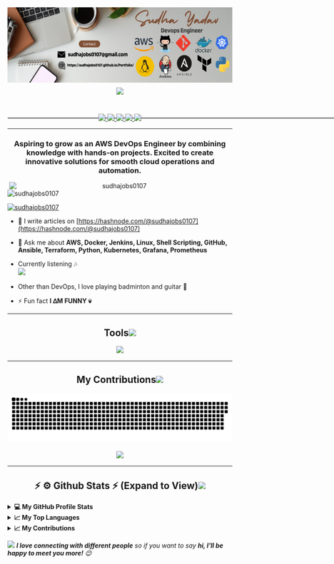 <img align="right" src="https://github.com/sudhajobs0107/sudhajobs0107/blob/main/banner.png" />
<h1 align="center">
    <img src="https://readme-typing-svg.herokuapp.com/?font=Righteous&size=35&center=true&vCenter=true&width=500&height=70&duration=4000&lines=नमस्ते+(Namaste)+🙏🏻;+I'm+Sudha+Yadav😎!!!;"/>
    
</h1>


<br>
<div align="center"> 
  <a href="mailto:sudhajobs0107@gmail.com">
    <img src="https://img.shields.io/badge/Gmail-333333?style=for-the-badge&logo=gmail&logoColor=red" />
  </a>
  <a href="https://www.linkedin.com/in/sudha-yadav-11703029b" target="_blank">
    <img src="https://img.shields.io/badge/LinkedIn-0077B5?style=for-the-badge&logo=linkedin&logoColor=white" target="_blank" />
  </a>
  <a href="https://sudhajobs0107.github.io/Portfolio/" target="_blank">
     <img src="https://img.shields.io/badge/Portfolio-FF5722?style=for-the-badge&logo=todoist&logoColor=white" target="_blank" />
  </a>
    <a href="https://twitter.com/SudhaYadav0107" target="_blank">
     <img src="https://img.shields.io/badge/Twitter-FF5722?style=for-the-badge&logo=twitter&logoColor=white" target="_blank" />
  </a>
    <a href="https://hashnode.com/@sudhayadav" target="_blank">
     <img src="https://img.shields.io/badge/Hashnode-FF5722?style=for-the-badge&logo=hashnode&logoColor=white" target="_blank" />
  </a>
</div>
<hr/>

<h3 align="center">Aspiring to grow as an AWS DevOps Engineer by combining knowledge with hands-on projects. Excited to create innovative solutions for smooth cloud operations and automation. </h3>
<p align="center">
  <img align="right" alt="sudhajobs0107" width="500" src="https://user-images.githubusercontent.com/99302089/233880071-f3571db1-de31-4c90-a8b8-fb5eeab94a6a.gif" />
</p>


<p align="left"> <img src="https://komarev.com/ghpvc/?username=sudhajobs0107&label=Profile%20views&color=0e75b6&style=flat" alt="sudhajobs0107" /> </p>

<p align="left"> <a href="https://twitter.com/sudhajobs0107" target="blank"><img src="https://img.shields.io/twitter/follow/sudhajobs0107?logo=twitter&style=for-the-badge" alt="sudhajobs0107" /></a> </p>

- 📝 I write articles on [https://hashnode.com/@sudhajobs0107](https://hashnode.com/@sudhajobs0107)

- 💬 Ask me about **AWS, Docker, Jenkins, Linux, Shell Scripting, GitHub, Ansible, Terraform, Python, Kubernetes, Grafana, Prometheus**

- <summary>Currently listening 🎶</summary>
  <a href="https://spotify-github-profile.kittinanx.com/api/view?uid=31yffca2qvi2ym6ezjn7ynlxnr6u&redirect=true" target="_blank">
    <img src="https://spotify-github-profile.kittinanx.com/api/view?uid=31yffca2qvi2ym6ezjn7ynlxnr6u&cover_image=true&theme=novatorem"/>
  </a>
</details>

- Other than DevOps, I love playing badminton and guitar 🎸

- ⚡ Fun fact **I ᐃM FUNNY 💀**
 <hr/>
<h2 align="center">Tools<img src="https://media.giphy.com/media/WUlplcMpOCEmTGBtBW/giphy.gif" width="50"></h2>

<div align="center">
    <img src="https://skillicons.dev/icons?i=aws,docker,jenkins,git,github,kubernetes,grafana,prometheus,terraform,ansible,python,linux,bash scripting" />
</div>

<hr/>

<div align="center">
  <h2>My Contributions<img src="https://media.giphy.com/media/xUA7aZeLE2e0P7Znz2/giphy.gif" width="40"></h2>
  <img alt="snake eating my contributions" src="https://raw.githubusercontent.com/sudhajobs0107/sudhajobs0107/output/github-contribution-grid-snake.svg" />
  <br/>
    <br/>
    <img src="https://boards.holopin.io/sudhajobs0107" />
    <br />
</div>
<hr/>

<h2 align="center">⚡ ⚙️ Github Stats ⚡ (Expand to View)<img src="https://media.giphy.com/media/VgCDAzcKvsR6OM0uWg/giphy.gif" width="50"></h2>
  
 <details>
  <summary><b>💻 My GitHub Profile Stats</b></summary>
   
<p>&nbsp;<img align="center" src="http://github-profile-summary-cards.vercel.app/api/cards/stats?username=sudhajobs0107&theme=2077" alt="sudhajobs0107" /></p>

</details>

  <details>
  <summary><b>📈 My Top Languages</b></summary>

<p><img align="left" src="http://github-profile-summary-cards.vercel.app/api/cards/repos-per-language?username=sudhajobs0107&theme=aura" alt="sudhajobs0107" 
  <p><img align="center" src="http://github-profile-summary-cards.vercel.app/api/cards/most-commit-language?username=sudhajobs0107&theme=aura" alt="sudhajobs0107" /></p>
</details> 

  </details>
    <details>
  <summary><b>📈 My Contributions</b></summary>
   
<p>&nbsp;<img align="center" src="http://github-profile-summary-cards.vercel.app/api/cards/profile-details?username=sudhajobs0107&theme=great_gatsby" alt="sudhajobs0107" /></p>
 

</details>

 
   
<img src="https://media.giphy.com/media/LnQjpWaON8nhr21vNW/giphy.gif" width="60"> <em><b>I love connecting with different people</b> so if you want to say <b>hi, I'll be happy to meet you more!</b> 😊</em>

</div>
<hr style="border: 1px solid #ccc; width: 1000%; margin: -1000px 0;">
</div>

<h2 align="center"> ✍ Random Quote<img src="https://media.giphy.com/media/v1.Y2lkPTc5MGI3NjExZHFlZWVtNDdncDNwNG95ajNsN2VjZGVvcmVnNDgwb25ndDg0encyeSZlcD12MV9pbnRlcm5hbF9naWZfYnlfaWQmY3Q9cw/13uVRPZugrYG69eNt4/giphy.gif" width="50"></h2>

<div align="center">
  <img src="https://quotes-github-readme.vercel.app/api?type=horizontal&theme=radical" height="200" alt="Random Quotes" />
</div>
<hr style="border: -100px solid #ccc; width: 500%; margin: -500px 0;">

<h2 align="center"> 💰 If you like what i do, you can help me by Donating<img src="https://media.giphy.com/media/v1.Y2lkPTc5MGI3NjExdGMweTA5ZDQ5aWpndXpxOWxvb2NxajZoaTZrYWxyODIzeTFrcDR3cCZlcD12MV9pbnRlcm5hbF9naWZfYnlfaWQmY3Q9cw/S5iZ24l4FR2S9bhshe/giphy.gif" width="50"></h2>

<div align="center">
  <a href="https://www.buymeacoffee.com/sudhajobs0107" target="_blank"><img src="https://cdn.buymeacoffee.com/buttons/v2/default-red.png" alt="Buy Me A Coffee" width="150" ></a>
  <h2><img src="https://media.giphy.com/media/v1.Y2lkPTc5MGI3NjExejhiOXd2eHA4cnc2MjVhY2VwaG9iMjNyenNiOHRsYmd5bDU2cWllNyZlcD12MV9pbnRlcm5hbF9naWZfYnlfaWQmY3Q9cw/llVO9lI6H4UWOAN1NY/giphy.gif" width="100"></h2>
</div>

<div align="center">

### Show some ❤️ by starring some of the repositories!!!
<p align="center"><a href="https://git.io/typing-svg"><img src="https://readme-typing-svg.demolab.com?font=monoscope&weight=500&size=30&duration=3000&pause=800&color=60F74D&background=5A56FF00&center=true&vCenter=true&width=435&lines=Thanks%2C+You're+Awesome+😍" alt="Typing SVG" /></a></p>
